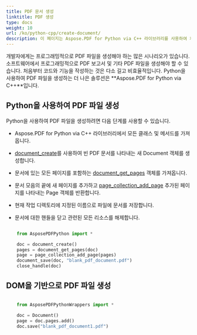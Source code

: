 ```yaml
---
title: PDF 문서 생성
linktitle: PDF 생성
type: docs
weight: 10
url: /ko/python-cpp/create-document/
description: 이 페이지는 Aspose.PDF for Python via C++ 라이브러리를 사용하여 처음부터 PDF 문서를 생성하는 방법을 설명합니다.
---
```


개발자에게는 프로그래밍적으로 PDF 파일을 생성해야 하는 많은 시나리오가 있습니다. 소프트웨어에서 프로그래밍적으로 PDF 보고서 및 기타 PDF 파일을 생성해야 할 수 있습니다. 처음부터 코드와 기능을 작성하는 것은 다소 길고 비효율적입니다. Python을 사용하여 PDF 파일을 생성하는 더 나은 솔루션은 **Aspose.PDF for Python via C++**입니다.

## Python을 사용하여 PDF 파일 생성

Python을 사용하여 PDF 파일을 생성하려면 다음 단계를 사용할 수 있습니다.

* Aspose.PDF for Python via C++ 라이브러리에서 모든 클래스 및 메서드를 가져옵니다.
* [document_create](https://reference.aspose.com/pdf/python-cpp/core/document_create/)를 사용하여 빈 PDF 문서를 나타내는 새 Document 객체를 생성합니다.

* 문서에 있는 모든 페이지를 포함하는 [document_get_pages](https://reference.aspose.com/pdf/python-cpp/core/document_get_pages/) 객체를 가져옵니다.
* 문서 모음의 끝에 새 페이지를 추가하고 [page_collection_add_page](https://reference.aspose.com/pdf/python-cpp/core/page_collection_add_page/) 추가된 페이지를 나타내는 Page 객체를 반환합니다.
* 현재 작업 디렉토리에 지정된 이름으로 파일에 문서를 저장합니다.
* 문서에 대한 핸들을 닫고 관련된 모든 리소스를 해제합니다.

```python

    from AsposePDFPython import *

    doc = document_create()
    pages = document_get_pages(doc)
    page = page_collection_add_page(pages)
    document_save(doc, "blank_pdf_document.pdf")
    close_handle(doc)
```

## DOM을 기반으로 PDF 파일 생성

```python

    from AsposePDFPythonWrappers import *

    doc = Document()
    page = doc.pages.add()
    doc.save("blank_pdf_document1.pdf")
```